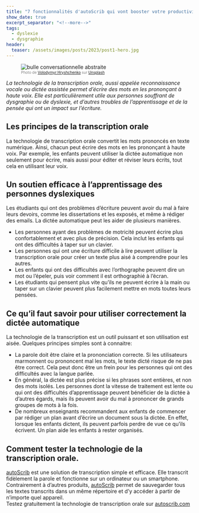 ```yaml
---
title: "7 fonctionnalités d'autoScrib qui vont booster votre productivité"
show_date: true
excerpt_separator: "<!--more-->"
tags:
  - dyslexie
  - dysgraphie
header:
  teaser: /assets/images/posts/2023/post1-hero.jpg
---
```


<figure>
<img src="{{ site.url }}{{ site.baseurl }}/assets/images/posts/2023/post1-hero.jpg" alt="bulle conversationnelle abstraite" class="full">
<figcaption style="color:grey; font-size:10px;">Photo de <a href="https://unsplash.com/@lunarts?utm_source=unsplash&utm_medium=referral&utm_content=creditCopyText">Volodymyr Hryshchenko</a> sur <a href="https://unsplash.com/fr/photos/V5vqWC9gyEU?utm_source=unsplash&utm_medium=referral&utm_content=creditCopyText">Unsplash</a>
  </figcaption>
</figure>

_La technologie de la transcription orale, aussi appelée reconnaissance vocale ou dictée assistée permet d’écrire des mots en les prononçant à haute voix.
Elle est particulièrement utile aux personnes souffrant de dysgraphie ou de dyslexie, et d’autres troubles de l’apprentissage et de la pensée qui ont un impact sur l’écriture._

<!--more-->

## Les principes de la transcription orale

La technologie de transcription orale convertit les mots prononcés en texte numérique. Ainsi, chacun peut écrire des mots en les prononçant à haute voix. Par exemple, les enfants peuvent utiliser la dictée automatique non seulement pour écrire, mais aussi pour éditer et réviser leurs écrits, tout cela en utilisant leur voix.

## Un soutien efficace à l’apprentissage des personnes dyslexiques

Les étudiants qui ont des problèmes d’écriture peuvent avoir du mal à faire leurs devoirs, comme les dissertations et les exposés, et même à rédiger des emails. La dictée automatique peut les aider de plusieurs manières.

- Les personnes ayant des problèmes de motricité peuvent écrire plus confortablement et avec plus de précision. Cela inclut les enfants qui ont des difficultés à taper sur un clavier.
- Les personnes qui ont une écriture difficile à lire peuvent utiliser la transcription orale pour créer un texte plus aisé à comprendre pour les autres.
- Les enfants qui ont des difficultés avec l’orthographe peuvent dire un mot ou l’épeler, puis voir comment il est orthographié à l’écran.
- Les étudiants qui pensent plus vite qu’ils ne peuvent écrire à la main ou taper sur un clavier peuvent plus facilement mettre en mots toutes leurs pensées.

## Ce qu’il faut savoir pour utiliser correctement la dictée automatique

La technologie de la transcription est un outil puissant et son utilisation est aisée. Quelques principes simples sont à connaitre:

- La parole doit être claire et la prononciation correcte. Si les utilisateurs marmonnent ou prononcent mal les mots, le texte dicté risque de ne pas être correct. Cela peut donc être un frein pour les personnes qui ont des difficultés avec la langue parlée.
- En général, la dictée est plus précise si les phrases sont entières, et non des mots isolés. Les personnes dont la vitesse de traitement est lente ou qui ont des difficultés d’apprentissage peuvent bénéficier de la dictée à d’autres égards, mais ils peuvent avoir du mal à prononcer de grands groupes de mots à la fois.
- De nombreux enseignants recommandent aux enfants de commencer par rédiger un plan avant d’écrire un document sous la dictée. En effet, lorsque les enfants dictent, ils peuvent parfois perdre de vue ce qu’ils écrivent. Un plan aide les enfants à rester organisés.

## Comment tester la technologie de la transcription orale.

[autoScrib](https://autoscrib.com/) est une solution de transcription simple et efficace. Elle transcrit fidèlement la parole et fonctionne sur un ordinateur ou un smartphone. Contrairement à d’autres produits, [autoScrib](https://autoscrib.com/) permet de sauvegarder tous les textes transcrits dans un même répertoire et d’y accéder à partir de n’importe quel appareil.  
Testez gratuitement la technologie de transcription orale sur [autoscrib.com](https://autoscrib.com/)
